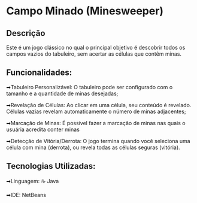 # Campo Minado (Minesweeper)

## Descrição

Este é um jogo clássico no qual o principal objetivo é descobrir todos os campos vazios do tabuleiro, sem acertar as células que contêm minas.

## Funcionalidades:

<p>➡Tabuleiro Personalizável: O tabuleiro pode ser configurado com o tamanho e a quantidade de minas desejadas;</p> 
<p>➡Revelação de Células: Ao clicar em uma célula, seu conteúdo é revelado. Células vazias revelam automaticamente o número de minas adjacentes;</p>
<p>➡Marcação de Minas: É possível fazer a marcação de minas nas quais o usuária acredita conter minas</p>
<p>➡Detecção de Vitória/Derrota: O jogo termina quando você seleciona uma célula com mina (derrota), ou revela todas as células seguras (vitória).</p>

## Tecnologias Utilizadas:
<p>➡Linguagem: ☕ Java </p>
<p>➡IDE: NetBeans</p>


